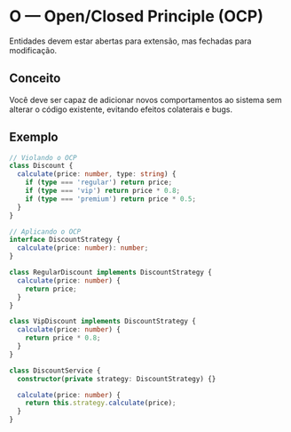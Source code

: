 # O — Open/Closed Principle (OCP)

Entidades devem estar abertas para extensão, mas fechadas para modificação.

## Conceito
Você deve ser capaz de adicionar novos comportamentos ao sistema sem alterar o código existente, evitando efeitos colaterais e bugs.

## Exemplo
```ts
// Violando o OCP
class Discount {
  calculate(price: number, type: string) {
    if (type === 'regular') return price;
    if (type === 'vip') return price * 0.8;
    if (type === 'premium') return price * 0.5;
  }
}

// Aplicando o OCP
interface DiscountStrategy {
  calculate(price: number): number;
}

class RegularDiscount implements DiscountStrategy {
  calculate(price: number) {
    return price;
  }
}

class VipDiscount implements DiscountStrategy {
  calculate(price: number) {
    return price * 0.8;
  }
}

class DiscountService {
  constructor(private strategy: DiscountStrategy) {}

  calculate(price: number) {
    return this.strategy.calculate(price);
  }
}